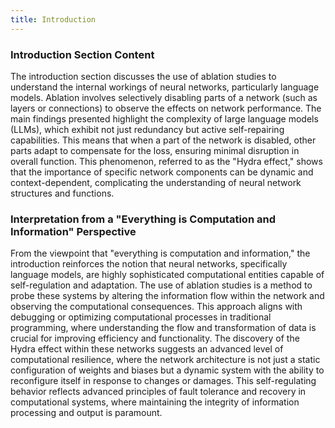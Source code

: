 ```yaml
---
title: Introduction
--- 
```

### Introduction Section Content

The introduction section discusses the use of ablation studies to understand the internal workings of neural networks, particularly language models. Ablation involves selectively disabling parts of a network (such as layers or connections) to observe the effects on network performance. The main findings presented highlight the complexity of large language models (LLMs), which exhibit not just redundancy but active self-repairing capabilities. This means that when a part of the network is disabled, other parts adapt to compensate for the loss, ensuring minimal disruption in overall function. This phenomenon, referred to as the "Hydra effect," shows that the importance of specific network components can be dynamic and context-dependent, complicating the understanding of neural network structures and functions.

### Interpretation from a "Everything is Computation and Information" Perspective

From the viewpoint that "everything is computation and information," the introduction reinforces the notion that neural networks, specifically language models, are highly sophisticated computational entities capable of self-regulation and adaptation. The use of ablation studies is a method to probe these systems by altering the information flow within the network and observing the computational consequences. This approach aligns with debugging or optimizing computational processes in traditional programming, where understanding the flow and transformation of data is crucial for improving efficiency and functionality. The discovery of the Hydra effect within these networks suggests an advanced level of computational resilience, where the network architecture is not just a static configuration of weights and biases but a dynamic system with the ability to reconfigure itself in response to changes or damages. This self-regulating behavior reflects advanced principles of fault tolerance and recovery in computational systems, where maintaining the integrity of information processing and output is paramount.  
